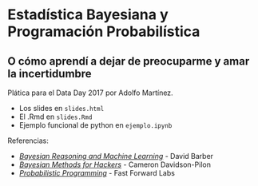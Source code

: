 # Estadística Bayesiana y Programación Probabilística
## O cómo aprendí a dejar de preocuparme y amar la incertidumbre

Plática para el Data Day 2017 por Adolfo Martínez.

- Los slides en `slides.html`
- El .Rmd en `slides.Rmd`
- Ejemplo funcional de python en `ejemplo.ipynb`

Referencias:
- [*Bayesian Reasoning and Machine Learning*](http://web4.cs.ucl.ac.uk/staff/D.Barber/textbook/090310.pdf) - David Barber 
- [*Bayesian Methods for Hackers*](https://github.com/CamDavidsonPilon/Probabilistic-Programming-and-Bayesian-Methods-for-Hackers) - Cameron Davidson-Pilon
- [*Probabilistic Programming*](http://blog.fastforwardlabs.com/2017/01/30/the-algorithms-behind-probabilistic-programming.html) - Fast Forward Labs
